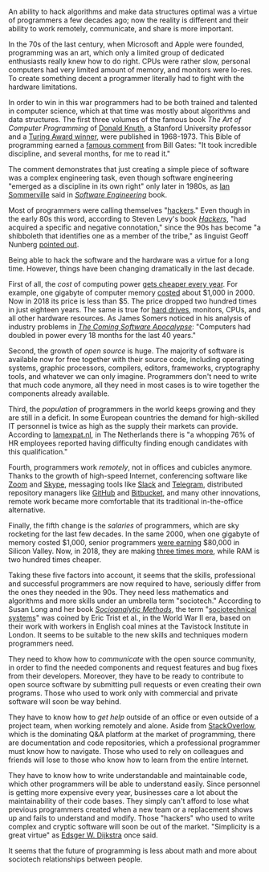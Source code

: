 An ability to hack algorithms and make data structures optimal
was a virtue of programmers a few decades ago; now the reality is
different and their ability to work remotely, communicate, and share
is more important.

In the 70s of the last century, when Microsoft and Apple were founded,
programming was an art, which only a limited group of dedicated
enthusiasts really knew how to do right. CPUs were rather slow,
personal computers had very limited amount of memory, and monitors
were lo-res. To create something decent a programmer literally had to
fight with the hardware limitations.

In order to win in this war programmers had to be both trained and talented in
computer science, which at that time was mostly about algorithms and data structures.
The first three volumes of the famous book _The Art of Computer Programming_ of
[Donald Knuth](https://en.wikipedia.org/wiki/Donald_Knuth),
a Stanford University professor and a
[Turing Award winner](https://amturing.acm.org/award_winners/knuth_1013846.cfm),
were published in 1968-1973.
This Bible of programming earned a [famous comment](https://www.technologyreview.com/s/400456/rewriting-the-bible-in-0s-and-1s/)
from Bill Gates: "It took incredible discipline, and several months, for me to read it."

The comment demonstrates that just creating a simple piece of software was a complex engineering task,
even though software engineering "emerged as a discipline in its own right"
only later in 1980s, as [Ian Sommerville](https://en.wikipedia.org/wiki/Ian_Sommerville_%28academic%29)
said in [_Software Engineering_](https://amzn.to/2HlrI5P) book.

Most of programmers were calling themselves "[hackers](https://www.newyorker.com/tech/elements/a-short-history-of-hack)."
Even though in the early 80s this word,
according to Steven Levy's book [_Hackers_](https://amzn.to/2Es93C4),
"had acquired a specific and negative connotation,"
since the 90s has become
"a shibboleth that identifies one as a member of the tribe,"
as linguist Geoff Nunberg
[pointed out](http://www.npr.org/blogs/alltechconsidered/2014/01/16/263088398/hackers-techies-what-to-call-san-franciscos-newcomers).

Being able to hack the software and the hardware was a virtue for a long time.
However, things have been changing dramatically in the last decade.

First of all, the _cost_ of computing power [gets cheaper every year](https://www.fool.com/investing/general/2013/04/19/the-simple-reason-why-computers-keep-getting-bette.aspx).
For example, one gigabyte of computer memory [costed](http://www.jcmit.com/memoryprice.htm)
about $1,000 in 2000.
Now in 2018 its price is less than $5. The price dropped two hundred times in just
eighteen years. The same is true for
[hard drives](http://ns1758.ca/winch/winchest.html), monitors, CPUs, and all
other hardware resources. As James Somers noticed in his analysis of industry problems in
[_The Coming Software Apocalypse_](https://www.theatlantic.com/technology/archive/2017/09/saving-the-world-from-code/540393/):
"Computers had doubled in power every 18 months for the last 40 years."

Second, the growth of _open source_ is huge. The majority of software is available
now for free together with their source code, including operating systems,
graphic processors, compilers, editors, frameworks, cryptography
tools, and whatever we can only imagine. Programmers don't need to
write that much code anymore, all they need in most cases is to wire together the
components already available.

Third, the _population_ of programmers in the world keeps growing and they are
still in a deficit. In some European countries the demand for high-skilled
IT personnel is twice as high as the supply their markets can provide.
According to [Iamexpat.nl](https://www.iamexpat.nl/career/employment-news/gaps-dutch-labour-market-ict-tech-and-sales-skills-demand),
in The Netherlands there is "a whopping 76% of HR employees reported having difficulty
finding enough candidates with this qualification."

Fourth, programmers work _remotely_, not in offices and cubicles anymore.
Thanks to the growth of high-speed Internet,
conferencing software like [Zoom](http://www.zoom.us) and [Skype](http://www.skype.com),
messaging tools like [Slack](http://www.slack.com)
and
[Telegram](https://telegram.org/),
distributed repository managers like
[GitHub](https://github.com) and [Bitbucket](https://bitbucket.org/),
and many other innovations, remote work became more comfortable that
its traditional in-the-office alternative.

Finally, the fifth change is the _salaries_ of programmers, which are sky
rocketing for the last few decades. In the same 2000, when one
gigabyte of memory costed $1,000, senior programmers
[were earning](http://markcunningham91.blogspot.com/2013/05/a-history-of-offers-to-software.html)
$80,000 in Silicon Valley. Now, in 2018, they are making
[three times more](https://www.nytimes.com/2017/10/22/technology/artificial-intelligence-experts-salaries.html),
while RAM is two hundred times cheaper.

Taking these five factors into account, it seems that the skills,
professional and successful programmers are now required to have, seriously
differ from the ones they needed in the 90s. They need less mathematics
and algorithms and more skills under an umbrella term "sociotech."
According to Susan Long and her book [_Socioanalytic Methods_](https://amzn.to/2uTJ1rS),
the term "[sociotechnical systems](https://en.wikipedia.org/wiki/Sociotechnical_system)"
was coined by Eric Trist et al., in the World War II era, based on their work with workers
in English coal mines at the Tavistock Institute in London. It seems to be
suitable to the new skills and techniques modern programmers need.

They need to khow how to _communicate_ with the open source community, in order
to find the needed components and request features and bug fixes from
their developers. Moreover, they have to be ready to contribute to open
source software by submitting pull requests or even creating their own
programs. Those who used to work only with commercial and private software
will soon be way behind.

They have to know how to _get help_ outside of an office or even outside of
a project team, when working remotely and alone. Aside from
[StackOverlow](http://www.stackoverflow.com), which is the dominating
Q&A platform at the market of programming, there are documentation and
code repositories, which a professional programmer must know how to navigate.
Those who used to rely on colleagues and friends will lose to those
who know how to learn from the entire Internet.

They have to know how to write understandable and maintainable code, which
other programmers will be able to understand easily. Since personnel is
getting more expensive every year, businesses care a lot about the maintainability
of their code bases. They simply can't afford to lose what previous
programmers created when a new team or a replacement shows up and fails
to understand and modify. Those "hackers" who used to write complex and cryptic
software will soon be out of the market. "Simplicity is a great virtue"
as [Edsger W. Dijkstra](https://en.wikipedia.org/wiki/Edsger_W._Dijkstra) once said.

It seems that the future of programming is less about math and more about
sociotech relationships between people.
